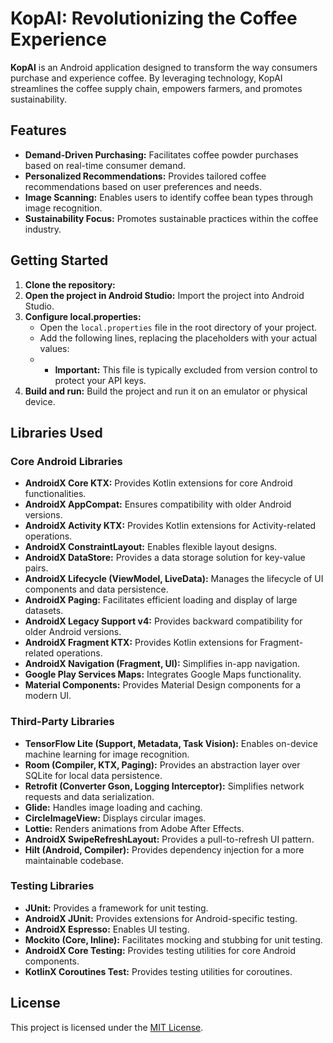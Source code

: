 # KopAI: Revolutionizing the Coffee Experience

**KopAI** is an Android application designed to transform the way consumers purchase and experience coffee. By leveraging technology, KopAI streamlines the coffee supply chain, empowers farmers, and promotes sustainability.

## Features

* **Demand-Driven Purchasing:** Facilitates coffee powder purchases based on real-time consumer demand.
* **Personalized Recommendations:** Provides tailored coffee recommendations based on user preferences and needs.
* **Image Scanning:** Enables users to identify coffee bean types through image recognition.
* **Sustainability Focus:** Promotes sustainable practices within the coffee industry.

## Getting Started

1. **Clone the repository:**
2. **Open the project in Android Studio:** Import the project into Android Studio.
3. **Configure local.properties:**
    - Open the `local.properties` file in the root directory of your project.
    - Add the following lines, replacing the placeholders with your actual values:
    - - **Important:** This file is typically excluded from version control to protect your API keys.
4. **Build and run:** Build the project and run it on an emulator or physical device.

## Libraries Used

### Core Android Libraries

* **AndroidX Core KTX:** Provides Kotlin extensions for core Android functionalities.
* **AndroidX AppCompat:**  Ensures compatibility with older Android versions.
* **AndroidX Activity KTX:**  Provides Kotlin extensions for Activity-related operations.
* **AndroidX ConstraintLayout:**  Enables flexible layout designs.
* **AndroidX DataStore:**  Provides a data storage solution for key-value pairs.
* **AndroidX Lifecycle (ViewModel, LiveData):**  Manages the lifecycle of UI components and data persistence.
* **AndroidX Paging:**  Facilitates efficient loading and display of large datasets.
* **AndroidX Legacy Support v4:**  Provides backward compatibility for older Android versions.
* **AndroidX Fragment KTX:**  Provides Kotlin extensions for Fragment-related operations.
* **AndroidX Navigation (Fragment, UI):**  Simplifies in-app navigation.
* **Google Play Services Maps:**  Integrates Google Maps functionality.
* **Material Components:**  Provides Material Design components for a modern UI.

### Third-Party Libraries

* **TensorFlow Lite (Support, Metadata, Task Vision):**  Enables on-device machine learning for image recognition.
* **Room (Compiler, KTX, Paging):**  Provides an abstraction layer over SQLite for local data persistence.
* **Retrofit (Converter Gson, Logging Interceptor):**  Simplifies network requests and data serialization.
* **Glide:**  Handles image loading and caching.
* **CircleImageView:**  Displays circular images.
* **Lottie:**  Renders animations from Adobe After Effects.
* **AndroidX SwipeRefreshLayout:**  Provides a pull-to-refresh UI pattern.
* **Hilt (Android, Compiler):**  Provides dependency injection for a more maintainable codebase.

### Testing Libraries

* **JUnit:**  Provides a framework for unit testing.
* **AndroidX JUnit:**  Provides extensions for Android-specific testing.
* **AndroidX Espresso:**  Enables UI testing.
* **Mockito (Core, Inline):**  Facilitates mocking and stubbing for unit testing.
* **AndroidX Core Testing:**  Provides testing utilities for core Android components.
* **KotlinX Coroutines Test:**  Provides testing utilities for coroutines.

[//]: # (## Contributing)

[//]: # ()
[//]: # (Contributions to KopAI are welcome! Please follow the guidelines outlined in the [CONTRIBUTING.md]&#40;CONTRIBUTING.md&#41; file.)

## License

This project is licensed under the [MIT License](LICENSE).